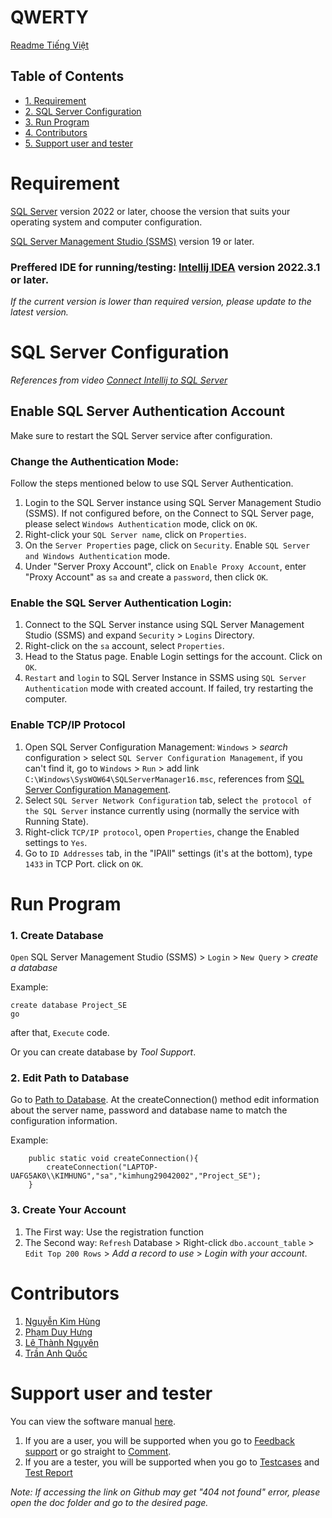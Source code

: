 # QWERTY

[Readme Tiếng Việt](doc\Readme_Vietnamese.md)

## Table of Contents
<!-- TOC -->
* [1. Requirement](#requirement)
* [2. SQL Server Configuration](#sql-server-configuration)
* [3. Run Program](#run-program)
* [4. Contributors](#contributors)
* [5. Support user and tester](#support-user-and-tester)
<!-- TOC -->
# Requirement
[SQL Server](https://www.microsoft.com/en-us/sql-server/sql-server-downloads) version 2022 or later, 
choose the version that suits your operating system and computer configuration.

[SQL Server Management Studio (SSMS)](https://learn.microsoft.com/en-us/sql/ssms/download-sql-server-management-studio-ssms?view=sql-server-ver16) version 19 or later.

### Preffered IDE for running/testing: [Intellij IDEA](https://www.jetbrains.com/idea/download/#section=windows) version 2022.3.1 or later.

*If the current version is lower than required version, please update to the latest version.*

# SQL Server Configuration

*References from video [Connect Intellij to SQL Server](https://www.youtube.com/watch?v=RF-_vchtV58)*

## Enable SQL Server Authentication Account

Make sure to restart the SQL Server service after configuration.

### Change the Authentication Mode:

Follow the steps mentioned below to use SQL Server Authentication.

1. Login to the SQL Server instance using SQL Server Management Studio (SSMS). If not configured before, on the Connect to SQL Server page, 
please select `Windows Authentication` mode, click on `OK`.
2. Right-click your `SQL Server name`, click on `Properties`.
3. On the `Server Properties` page, click on `Security`. Enable `SQL Server and Windows Authentication` mode.
4. Under "Server Proxy Account", click on `Enable Proxy Account`, enter "Proxy Account" as `sa` and create a `password`, then click `OK`.

### Enable the SQL Server Authentication Login:

1. Connect to the SQL Server instance using SQL Server Management Studio (SSMS) and expand `Security` > `Logins` Directory.
2. Right-click on the `sa` account, select `Properties`.
3. Head to the Status page. Enable Login settings for the account. Click on `OK`.
4. `Restart` and `login` to SQL Server Instance in SSMS using `SQL Server Authentication` mode with created account. If failed, try restarting the computer.

### Enable TCP/IP Protocol
1. Open SQL Server Configuration Management: `Windows` > *search* configuration > select `SQL Server Configuration Management`, 
if you can't find it, go to `Windows` > `Run` > add link `C:\Windows\SysWOW64\SQLServerManager16.msc`, references from [SQL Server Configuration Management](https://learn.microsoft.com/en-us/sql/relational-databases/sql-server-configuration-manager?view=sql-server-ver16).
2. Select `SQL Server Network Configuration` tab, select `the protocol of the SQL Server` instance currently using (normally the service with Running State).
3. Right-click `TCP/IP protocol`, open `Properties`, change the Enabled settings to `Yes`.
4. Go to `ID Addresses` tab, in the "IPAll" settings (it's at the bottom), type `1433` in TCP Port. click on `OK`.

# Run Program

### 1. Create Database

`Open` SQL Server Management Studio (SSMS) > `Login` > `New Query` > _create a database_

Example:
```
create database Project_SE
go
```
after that, `Execute` code.

Or you can create database by _Tool Support_.

### 2. Edit Path to Database

Go to [Path to Database](src\main\java\components\database\DatabaseConnection.java).
At the createConnection() method edit information about the server name, password and database name to match the configuration information.

Example:
```shell
    public static void createConnection(){
        createConnection("LAPTOP-UAFG5AK0\\KIMHUNG","sa","kimhung29042002","Project_SE");
    }
```

### 3. Create Your Account

1. The First way: Use the registration function
2. The Second way: `Refresh` Database > Right-click `dbo.account_table` > `Edit Top 200 Rows` > _Add a record to use_ > _Login with your account_.

# Contributors

1. [Nguyễn Kim Hùng](https://github.com/NguyenKimHung2002)
2. [Phạm Duy Hưng](https://github.com/lightningdhna)
3. [Lê Thành Nguyên](https://github.com/love123bg)
4. [Trần Anh Quốc](https://github.com/quoctata2911)

# Support user and tester

You can view the software manual [here](doc\softwareManuals.md).

1. If you are a user, you will be supported when you go to [Feedback support](doc\feedback.md) or go straight to [Comment](https://husteduvn-my.sharepoint.com/:w:/g/personal/hung_nk200260_sis_hust_edu_vn/ESBPLxHU7AlNsod2YY1EUJEBZzVmkfaS67cUxmS7pTMRZQ?e=JVxhjk).
2. If you are a tester, you will be supported when you go to [Testcases](doc\testcase.md) and [Test Report](doc\testReport.md)

*Note: If accessing the link on Github may get "404 not found" error, please open the doc folder and go to the desired page.*
